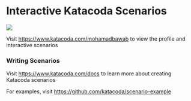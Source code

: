 # Interactive Katacoda Scenarios

[![](http://shields.katacoda.com/katacoda/mohamadbawab/count.svg)](https://www.katacoda.com/mohamadbawab "Get your profile on Katacoda.com")

Visit https://www.katacoda.com/mohamadbawab to view the profile and interactive scenarios

### Writing Scenarios
Visit https://www.katacoda.com/docs to learn more about creating Katacoda scenarios

For examples, visit https://github.com/katacoda/scenario-example
